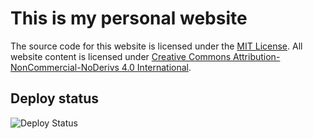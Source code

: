 # This is my personal website

The source code for this website is licensed under the [MIT License](/license).
All website content is licensed under
[Creative Commons Attribution-NonCommercial-NoDerivs 4.0 International](https://creativecommons.org/licenses/by-nc-nd/4.0/).

## Deploy status

![Deploy Status](https://github.com/carlrafting/carlrafting.com/actions/workflows/deploy.yml/badge.svg)
